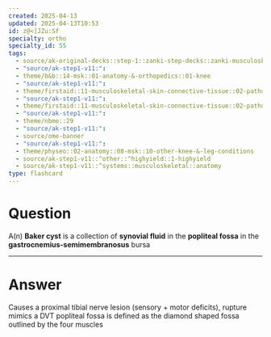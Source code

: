 ```yaml
---
created: 2025-04-13
updated: 2025-04-13T10:53
id: z@<]JZu:Sf
specialty: ortho
specialty_id: 55
tags:
  - source/ak-original-decks::step-1::zanki-step-decks::zanki-musculoskeletal::musculoskeletal-anatomy/physio-(nutricionado)
  - "source/ak-step1-v11:": 
  - theme/b&b::14-msk::01-anatomy-&-orthopedics::01-knee
  - "source/ak-step1-v11:": 
  - theme/firstaid::11-musculoskeletal-skin-connective-tissue::02-pathology::04-common-hip-&-knee-conditions
  - "source/ak-step1-v11:": 
  - theme/firstaid::11-musculoskeletal-skin-connective-tissue::02-pathology::04-common-hip-&-knee-conditions::knee::baker-cyst
  - "source/ak-step1-v11:": 
  - theme/nbme::29
  - "source/ak-step1-v11:": 
  - source/ome-banner
  - "source/ak-step1-v11:": 
  - theme/physeo::02-anatomy::08-msk::10-other-knee-&-leg-conditions
  - source/ak-step1-v11::^other::^highyield::1-highyield
  - source/ak-step1-v11::^systems::musculoskeletal::anatomy
type: flashcard
---
```


# Question
A(n) **Baker cyst** is a collection of **synovial fluid** in the **popliteal fossa** in the **gastrocnemius-semimembranosus** bursa

---

# Answer
Causes a proximal tibial nerve lesion (sensory + motor deficits), rupture mimics a DVT  popliteal fossa is defined as the diamond shaped fossa outlined by the four muscles